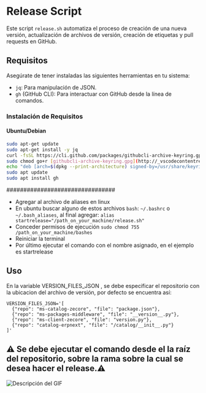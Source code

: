# Release Script

Este script `release.sh` automatiza el proceso de creación de una nueva versión, actualización de archivos de versión, creación de etiquetas y pull requests en GitHub.

## Requisitos

Asegúrate de tener instaladas las siguientes herramientas en tu sistema:

- `jq`: Para manipulación de JSON.
- `gh` (GitHub CLI): Para interactuar con GitHub desde la línea de comandos.

### Instalación de Requisitos

#### Ubuntu/Debian

```bash
sudo apt-get update
sudo apt-get install -y jq
curl -fsSL https://cli.github.com/packages/githubcli-archive-keyring.gpg | sudo dd of=/usr/share/keyrings/githubcli-archive-keyring.gpg
sudo chmod go+r [githubcli-archive-keyring.gpg](http://_vscodecontentref_/1)
echo "deb [arch=$(dpkg --print-architecture) signed-by=/usr/share/keyrings/githubcli-archive-keyring.gpg] https://cli.github.com/packages stable main" | sudo tee [github-cli.list](http://_vscodecontentref_/2) > /dev/null
sudo apt update
sudo apt install gh
```
################################ 
- Agregar al archivo de aliases en linux
- En ubuntu buscar alguno de estos archivos `bash`: `~/.bashrc` o `~/.bash_aliases`, al final agregar:
```alias startrelease="/path_on_your_machine/release.sh"```
- Conceder permisos de ejecución  ```sudo chmod 755 /path_on_your_machine/bashes```
- Reiniciar la terminal
- Por último ejecutar el comando con el nombre asignado, en el ejemplo es startrelease


## Uso
En la variable VERSION_FILES_JSON , se debe especificar el repositorio con la ubicacion del archivo de versión, por defecto se encuentra así:
```
VERSION_FILES_JSON='[
  {"repo": "ms-catalog-zecore", "file": "package.json"},
  {"repo": "ms-packages-middleware", "file": "__version__.py"},
  {"repo": "ms-client-zecore", "file": "version.py"},
  {"repo": "catalog-erpnext", "file": "/catalog/__init__.py"}
]'
```
## ⚠️ Se debe ejecutar el comando desde el la raíz del repositorio, sobre la rama sobre la cual se desea hacer el release.⚠️

![Descripción del GIF](https://github.com/innacroft/improvements/blob/main/screen-capture.gif)
